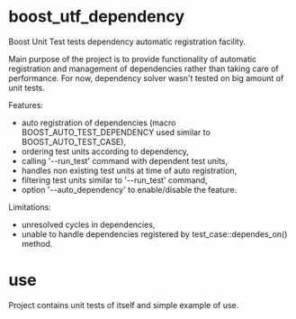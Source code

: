 boost_utf_dependency
====================

Boost Unit Test tests dependency automatic registration facility.

Main purpose of the project is to provide functionality of automatic registration and management of dependencies rather than taking care of performance.
For now, dependency solver wasn't tested on big amount of unit tests.

Features:
- auto registration of dependencies (macro BOOST_AUTO_TEST_DEPENDENCY used similar to BOOST_AUTO_TEST_CASE),
- ordering test units according to dependency,
- calling '--run_test' command with dependent test units,
- handles non existing test units at time of auto registration,
- filtering test units similar to '--run_test' command,
- option '--auto_dependency' to enable/disable the feature.

Limitations:
- unresolved cycles in dependencies,
- unable to handle dependencies registered by test_case::dependes_on() method.


use
===

Project contains unit tests of itself and simple example of use.

